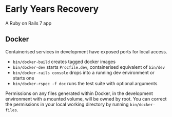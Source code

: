 # Early Years Recovery

A Ruby on Rails 7 app







## Docker

Containerised services in development have exposed ports for local access.

- `bin/docker-build` creates tagged docker images
- `bin/docker-dev` starts `Procfile.dev`, containerised equivalent of `bin/dev`
- `bin/docker-rails console` drops into a running dev environment or starts one
- `bin/docker-rspec -f doc` runs the test suite with optional arguments

Permissions on any files generated within Docker, in the development environment with a mounted volume, will be owned by root.
You can correct the permissions in your local working directory by running `bin/docker-files`.
